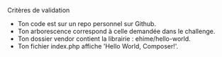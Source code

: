 Critères de validation
* Ton code est sur un repo personnel sur Github.
* Ton arborescence correspond à celle demandée dans le challenge.
* Ton dossier vendor contient la librairie : ehime/hello-world.
* Ton fichier index.php affiche 'Hello World, Composer!'.